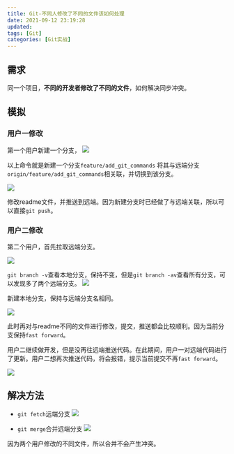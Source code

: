 ```yaml
---
title: Git-不同人修改了不同的文件该如何处理
date: 2021-09-12 23:19:28
updated:
tags: [Git]
categories: [Git实战]
---
```

## 需求
同一个项目，**不同的开发者修改了不同的文件**，如何解决同步冲突。

## 模拟

### 用户一修改
第一个用户新建一个分支，
![](https://gitee.com/dominic_z/markdown_picbed/raw/master/img/202111222312698.png)

以上命令就是新建一个分支`feature/add_git_commands` 将其与远端分支`origin/feature/add_git_commands`相关联，并切换到该分支。

![](https://gitee.com/dominic_z/markdown_picbed/raw/master/img/202111222317370.png)

修改readme文件，并推送到远端。因为新建分支时已经做了与远端关联，所以可以直接`git push`。

### 用户二修改
第二个用户，首先拉取远端分支。

![](https://gitee.com/dominic_z/markdown_picbed/raw/master/img/202111232232495.png)

`git branch -v`查看本地分支，保持不变，但是`git branch -av`查看所有分支，可以发现多了两个远端分支。
![](https://gitee.com/dominic_z/markdown_picbed/raw/master/img/202111232233342.png)

新建本地分支，保持与远端分支名相同。

![](https://gitee.com/dominic_z/markdown_picbed/raw/master/img/202111232235005.png)

此时再对与readme不同的文件进行修改，提交，推送都会比较顺利。因为当前分支保持`fast forward`。

用户二继续做开发，但是没再往远端推送代码。在此期间，用户一对远端代码进行了更新。用户二想再次推送代码，将会报错，提示当前提交不再`fast forward`。

![](https://gitee.com/dominic_z/markdown_picbed/raw/master/img/202111232242069.png)

## 解决方法
- `git fetch`远端分支
![](https://gitee.com/dominic_z/markdown_picbed/raw/master/img/202111232243841.png)

- `git merge`合并远端分支
![](https://gitee.com/dominic_z/markdown_picbed/raw/master/img/202111232245751.png)

因为两个用户修改的不同文件，所以合并不会产生冲突。